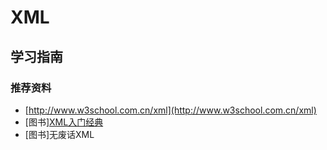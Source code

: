 # XML

## 学习指南

### 推荐资料

* [http://www.w3school.com.cn/xml](http://www.w3school.com.cn/xml)
* [图书][XML入门经典](http://product.dangdang.com/23388817.html)
* [图书]无废话XML
